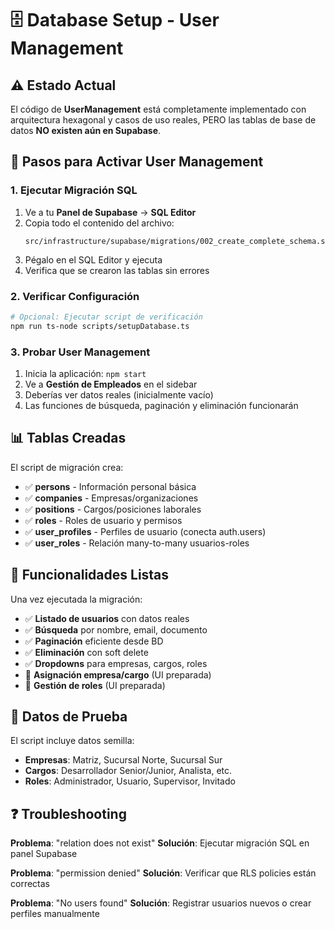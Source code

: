 # 🗄️ Database Setup - User Management

## ⚠️ Estado Actual

El código de **UserManagement** está completamente implementado con arquitectura hexagonal y casos de uso reales, PERO las tablas de base de datos **NO existen aún en Supabase**.

## 🚀 Pasos para Activar User Management

### 1. Ejecutar Migración SQL

1. Ve a tu **Panel de Supabase** → **SQL Editor**
2. Copia todo el contenido del archivo:
   ```
   src/infrastructure/supabase/migrations/002_create_complete_schema.sql
   ```
3. Pégalo en el SQL Editor y ejecuta
4. Verifica que se crearon las tablas sin errores

### 2. Verificar Configuración

```bash
# Opcional: Ejecutar script de verificación
npm run ts-node scripts/setupDatabase.ts
```

### 3. Probar User Management

1. Inicia la aplicación: `npm start`
2. Ve a **Gestión de Empleados** en el sidebar
3. Deberías ver datos reales (inicialmente vacío)
4. Las funciones de búsqueda, paginación y eliminación funcionarán

## 📊 Tablas Creadas

El script de migración crea:

- ✅ **persons** - Información personal básica
- ✅ **companies** - Empresas/organizaciones
- ✅ **positions** - Cargos/posiciones laborales
- ✅ **roles** - Roles de usuario y permisos
- ✅ **user_profiles** - Perfiles de usuario (conecta auth.users)
- ✅ **user_roles** - Relación many-to-many usuarios-roles

## 🎯 Funcionalidades Listas

Una vez ejecutada la migración:

- ✅ **Listado de usuarios** con datos reales
- ✅ **Búsqueda** por nombre, email, documento
- ✅ **Paginación** eficiente desde BD
- ✅ **Eliminación** con soft delete
- ✅ **Dropdowns** para empresas, cargos, roles
- 🔄 **Asignación empresa/cargo** (UI preparada)
- 🔄 **Gestión de roles** (UI preparada)

## 🔧 Datos de Prueba

El script incluye datos semilla:

- **Empresas**: Matriz, Sucursal Norte, Sucursal Sur
- **Cargos**: Desarrollador Senior/Junior, Analista, etc.
- **Roles**: Administrador, Usuario, Supervisor, Invitado

## ❓ Troubleshooting

**Problema**: "relation does not exist"
**Solución**: Ejecutar migración SQL en panel Supabase

**Problema**: "permission denied"
**Solución**: Verificar que RLS policies están correctas

**Problema**: "No users found"
**Solución**: Registrar usuarios nuevos o crear perfiles manualmente